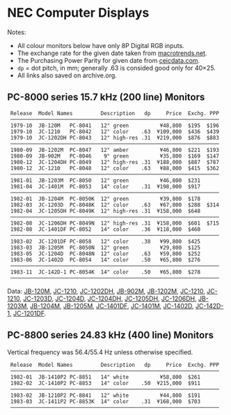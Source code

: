 NEC Computer Displays
=====================

Notes:
- All colour monitors below have only 8P Digital RGB inputs.
- The exchange rate for the given date taken from [macrotrends.net].
- The Purchasing Power Parity for given date from [ceicdata.com].
- `dp` = dot pitch, in mm; generally .63 is consided good only for 40×25.
- All links also saved on archive.org.


PC-8000 series 15.7 kHz (200 line) Monitors
-------------------------------------------

     Release  Model Names         Description   dp     Price  Exchg. PPP
     ───────────────────────────────────────────────────────────────────
     1979-10  JB-120M   PC-8041   12" green          ¥48,800  $195  $196
     1979-10  JC-1210   PC-8042   12" color    .63  ¥109,000  $436  $439
     1979-10  JC-1202DH PC-8043   12" high-res .31  ¥219,000  $876  $883
     ───────────────────────────────────────────────────────────────────
     1980-09  JB-1202M  PC-8047   12" amber          ¥46,800  $221  $193
     1980-09  JB-902M   PC-8046    9" green          ¥35,800  $169  $147
     1980-12  JC-1204DH PC-8049   12" high-res .31  ¥188,000  $887  $787
     1980-12  JC-1210   PC-8048   12" color    .63   ¥88,000  $415  $362
     ───────────────────────────────────────────────────────────────────
     1981-01  JB-1203M  PC-8050   12" green          ¥46,800  $231
     1981-04  JC-1401M  PC-8053   14" color    .31  ¥198,000  $917
     ───────────────────────────────────────────────────────────────────
     1982-01  JB-1204M  PC-8050K  12" green          ¥39,800  $178
     1982-03  JC-1203D  PC-8048K  12" color    .63   ¥67,800  $288  $314
     1982-04  JC-1205DH PC-8049K  12" high-res .31  ¥158,000  $648
     ───────────────────────────────────────────────────────────────────
     1982-08  JC-1206DH PC-8049N  12" high-res .31  ¥158,000  $601  $715
     1982-08  JC-1401DF PC-8052   14" color    .36  ¥118,000  $460
     ───────────────────────────────────────────────────────────────────
     1983-02  JC-1201DF PC-8058   12" color    .38   ¥99,800  $425
     1983-03  JB-1205M  PC-8050N  12" green          ¥29,800  $125
     1983-05  JC-1204D  PC-8048N  12" color    .63   ¥59,800  $252
     1983-06  JC-1402D  PC-8054   14" color    .50   ¥65,800  $276
     ───────────────────────────────────────────────────────────────────
     1983-11  JC-142D-1 PC-8054K  14" color    .50   ¥65,800  $278
     ───────────────────────────────────────────────────────────────────

Data: [JB-120M], [JC-1210], [JC-1202DH], [JB-902M], [JB-1202M], [JC-1210],
[JC-1210], [JC-1203D], [JC-1204D], [JC-1204DH], [JC-1205DH], [JC-1206DH],
[JB-1203M], [JB-1204M], [JB-1205M], [JC-1401DF], [JC-1401M], [JC-1402D],
[JC-142D-1], [JC-1201DF].


PC-8800 series 24.83 kHz (400 line) Monitors
--------------------------------------------

Vertical frequency was 56.4/55.4 Hz unless otherwise specified.

     Release  Model Names         Description   dp     Price  Exchg. PPP
     ───────────────────────────────────────────────────────────────────
     1982-01  JB-1410P2 PC-8851   14" white          ¥58,800  $261
     1982-02  JC-1410P2 PC-8853   14" color    .50  ¥215,000  $911
     ───────────────────────────────────────────────────────────────────
     1983-02  JB-1210P2 PC-8841   12" white          ¥44,800  $191
     1983-03  JC-1411P2 PC-8853K  14" color    .31  ¥168,000  $703
     ───────────────────────────────────────────────────────────────────


<!-------------------------------------------------------------------->
[macrotrends.net]: https://www.macrotrends.net/2550/dollar-yen-exchange-rate-historical-chart
[ceicdata.com]: https://www.ceicdata.com/en/japan/exchange-rate-forecast-oecd-member-quarterly/jp-purchasing-power-parity-national-currency-per-usd

[JB-120M]: https://support.nec-lavie.jp/support/product/data/spec/dsp/d030-1.html
[JC-1210]: https://support.nec-lavie.jp/support/product/data/spec/dsp/d031-1.html
[JC-1202DH]: https://support.nec-lavie.jp/support/product/data/spec/dsp/d032-1.html
[JB-902M]: https://support.nec-lavie.jp/support/product/data/spec/dsp/d033-1.html
[JB-1202M]: https://support.nec-lavie.jp/support/product/data/spec/dsp/d034-1.html
[JC-1210]: https://support.nec-lavie.jp/support/product/data/spec/dsp/d035-1.html
[JC-1210]: https://support.nec-lavie.jp/support/product/data/spec/dsp/d035-1.html
[JC-1203D]: https://support.nec-lavie.jp/support/product/data/spec/dsp/d036-1.html
[JC-1204D]: https://support.nec-lavie.jp/support/product/data/spec/dsp/d037-1.html
[JC-1204DH]: https://support.nec-lavie.jp/support/product/data/spec/dsp/d038-1.html
[JC-1205DH]: https://support.nec-lavie.jp/support/product/data/spec/dsp/d039-1.html
[JC-1206DH]: https://support.nec-lavie.jp/support/product/data/spec/dsp/d040-1.html
[JB-1203M]: https://support.nec-lavie.jp/support/product/data/spec/dsp/d041-1.html
[JB-1204M]: https://support.nec-lavie.jp/support/product/data/spec/dsp/d042-1.html
[JB-1205M]: https://support.nec-lavie.jp/support/product/data/spec/dsp/d043-1.html
[JC-1401DF]: https://support.nec-lavie.jp/support/product/data/spec/dsp/d044-1.html
[JC-1401M]: https://support.nec-lavie.jp/support/product/data/spec/dsp/d045-1.html
[JC-1402D]: https://support.nec-lavie.jp/support/product/data/spec/dsp/d046-1.html
[JC-142D-1]: https://support.nec-lavie.jp/support/product/data/spec/dsp/d047-1.html
[JC-1201DF]: https://support.nec-lavie.jp/support/product/data/spec/dsp/d048-1.html

[JB-1210P2]: https://support.nec-lavie.jp/support/product/data/spec/dsp/d049-1.html
[JB-1410P2]: https://support.nec-lavie.jp/support/product/data/spec/dsp/d050-1.html
[JC-1410P2]: https://support.nec-lavie.jp/support/product/data/spec/dsp/d051-1.html
[JC-1411P2]: https://support.nec-lavie.jp/support/product/data/spec/dsp/d052-1.html
